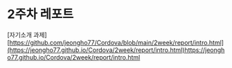 # 2주차 레포트

[자기소개 과제] [https://github.com/jeongho77/Cordova/blob/main/2week/report/intro.html](https://jeongho77.github.io/Cordova/2week/report/intro.html)https://jeongho77.github.io/Cordova/2week/report/intro.html
